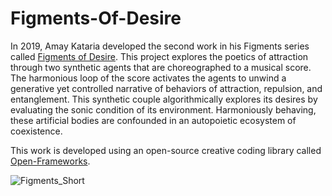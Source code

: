 # Figments-Of-Desire
In 2019, Amay Kataria developed the second work in his Figments series called [Figments of Desire](https://amaykataria.com/#/FigmentsOfDesire). This project explores the poetics of attraction through two synthetic agents that are choreographed to a musical score. The harmonious loop of the score activates the agents to unwind a generative yet controlled narrative of behaviors of attraction, repulsion, and entanglement. This synthetic couple algorithmically explores its desires by evaluating the sonic condition of its environment. Harmoniously behaving, these artificial bodies are confounded in an autopoietic ecosystem of coexistence.

This work is developed using an open-source creative coding library called [Open-Frameworks](https://openframeworks.cc/). 

![Figments_Short](https://user-images.githubusercontent.com/4178424/145725552-4451a785-92c9-4093-a556-a7401f583767.jpg)
